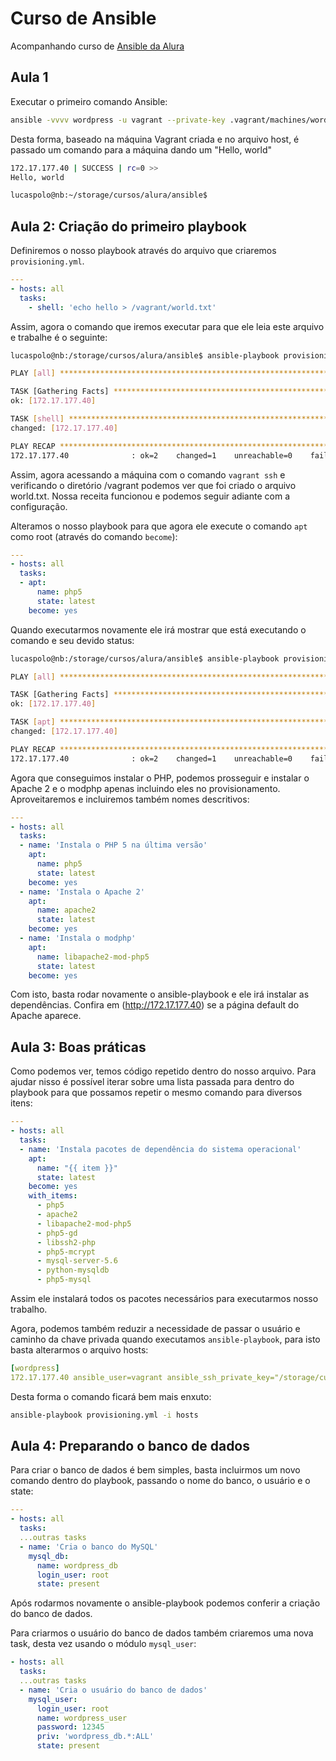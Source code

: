 # Curso de Ansible

Acompanhando curso de [Ansible da Alura](https://www.alura.com.br/curso-online-infraestrutura-como-codigo-com-ansible)

## Aula 1

Executar o primeiro comando Ansible:

```bash
ansible -vvvv wordpress -u vagrant --private-key .vagrant/machines/wordpress/virtualbox/private_key -i hosts -m shell -a 'echo Hello, world'
```

Desta forma, baseado na máquina Vagrant criada e no arquivo host, é passado um comando para a máquina dando um "Hello, world"

```bash
172.17.177.40 | SUCCESS | rc=0 >>
Hello, world

lucaspolo@nb:~/storage/cursos/alura/ansible$
```

## Aula 2: Criação do primeiro playbook

Definiremos o nosso playbook através do arquivo que criaremos `provisioning.yml`.

```yml
---
- hosts: all
  tasks:
    - shell: 'echo hello > /vagrant/world.txt'
```

Assim, agora o comando que iremos executar para que ele leia este arquivo e trabalhe é o seguinte:

```bash
lucaspolo@nb:/storage/cursos/alura/ansible$ ansible-playbook provisioning.yml -u vagrant -i hosts --private-key .vagrant/machines/wordpress/virtualbox/private_key

PLAY [all] ************************************************************************************************************************************************************************************

TASK [Gathering Facts] ************************************************************************************************************************************************************************
ok: [172.17.177.40]

TASK [shell] **********************************************************************************************************************************************************************************
changed: [172.17.177.40]

PLAY RECAP ************************************************************************************************************************************************************************************
172.17.177.40              : ok=2    changed=1    unreachable=0    failed=0
```

Assim, agora acessando a máquina com o comando `vagrant ssh` e verificando o diretório /vagrant podemos ver que foi criado o arquivo world.txt. Nossa receita funcionou e podemos seguir adiante com a configuração.

Alteramos o nosso playbook para que agora ele execute o comando `apt` como root (através do comando `become`):

```yml
---
- hosts: all
  tasks:
  - apt: 
      name: php5
      state: latest
    become: yes
```

Quando executarmos novamente ele irá mostrar que está executando o comando e seu devido status:

```bash
lucaspolo@nb:/storage/cursos/alura/ansible$ ansible-playbook provisioning.yml -u vagrant -i hosts --private-key .vagrant/machines/wordpress/virtualbox/private_key

PLAY [all] ************************************************************************************************************************************************************************************

TASK [Gathering Facts] ************************************************************************************************************************************************************************
ok: [172.17.177.40]

TASK [apt] ************************************************************************************************************************************************************************************
changed: [172.17.177.40]

PLAY RECAP ************************************************************************************************************************************************************************************
172.17.177.40              : ok=2    changed=1    unreachable=0    failed=0
```

Agora que conseguimos instalar o PHP, podemos prosseguir e instalar o Apache 2 e o modphp apenas incluindo eles no provisionamento. Aproveitaremos e incluiremos também nomes descritivos:

```yml
---
- hosts: all
  tasks:
  - name: 'Instala o PHP 5 na última versão'
    apt: 
      name: php5
      state: latest
    become: yes
  - name: 'Instala o Apache 2'
    apt:
      name: apache2
      state: latest
    become: yes
  - name: 'Instala o modphp'
    apt:
      name: libapache2-mod-php5
      state: latest
    become: yes
```

Com isto, basta rodar novamente o ansible-playbook e ele irá instalar as dependências. Confira em (http://172.17.177.40) se a página default do Apache aparece.

## Aula 3: Boas práticas

Como podemos ver, temos código repetido dentro do nosso arquivo. Para ajudar nisso é possível iterar sobre uma lista passada para dentro do playbook para que possamos repetir o mesmo comando para diversos itens:

```yml
---
- hosts: all
  tasks:
  - name: 'Instala pacotes de dependência do sistema operacional'
    apt:
      name: "{{ item }}"
      state: latest
    become: yes
    with_items:
      - php5
      - apache2
      - libapache2-mod-php5
      - php5-gd
      - libssh2-php
      - php5-mcrypt
      - mysql-server-5.6
      - python-mysqldb
      - php5-mysql
```

Assim ele instalará todos os pacotes necessários para executarmos nosso trabalho.

Agora, podemos também reduzir a necessidade de passar o usuário e caminho da chave privada quando executamos `ansible-playbook`, para isto basta alterarmos o arquivo hosts:

```yml
[wordpress]
172.17.177.40 ansible_user=vagrant ansible_ssh_private_key="/storage/cursos/alura/ansible/.vagrant/machines/wordpress/virtualbox/private_key"
```

Desta forma o comando ficará bem mais enxuto:

```bash
ansible-playbook provisioning.yml -i hosts
```

## Aula 4: Preparando o banco de dados

Para criar o banco de dados é bem simples, basta incluirmos um novo comando dentro do playbook, passando o nome do banco, o usuário e o state:

```yml
---
- hosts: all
  tasks:
  ...outras tasks
  - name: 'Cria o banco do MySQL'
    mysql_db: 
      name: wordpress_db
      login_user: root
      state: present
```

Após rodarmos novamente o ansible-playbook podemos conferir a criação do banco de dados.

Para criarmos o usuário do banco de dados também criaremos uma nova task, desta vez usando o módulo `mysql_user`:

```yml
- hosts: all
  tasks:
  ...outras tasks
  - name: 'Cria o usuário do banco de dados'
    mysql_user:
      login_user: root
      name: wordpress_user
      password: 12345
      priv: 'wordpress_db.*:ALL'
      state: present
```